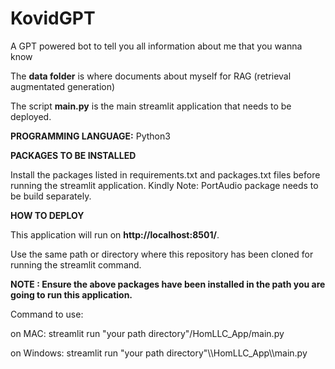 # KovidGPT
A GPT powered bot to tell you all information about me that you wanna know

The **data folder** is where documents about myself for RAG (retrieval augmentated generation)


The script **main.py** is the main streamlit application that needs to be deployed.

**PROGRAMMING LANGUAGE:**
Python3

**PACKAGES TO BE INSTALLED**

Install the packages listed in requirements.txt and packages.txt files before running the streamlit application.
Kindly Note: PortAudio package needs to be build separately.

**HOW TO DEPLOY**

This application will run on **http://localhost:8501/**.

Use the same path or directory where this repository has been cloned for running the streamlit command.

**NOTE : Ensure the above packages have been installed in the path you are going to run this application.**

Command to use:

on MAC:
streamlit run "your path directory"/HomLLC_App/main.py

on Windows:
streamlit run "your path directory"\\\HomLLC_App\\\main.py
